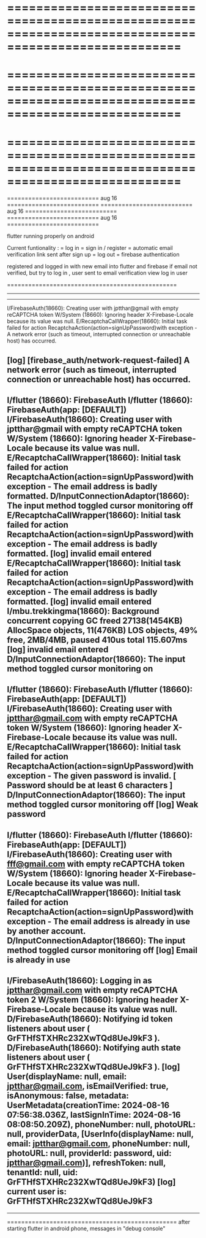 ======================================================================================================
======================================================================================================
======================================================================================================
======================================================================================================
======================================================================================================
======================================================================================================

==========================     aug 16     ==========================
==========================     aug 16     ==========================
==========================     aug 16     ==========================

flutter running properly on android 

Current funtionality :
            =   log in
            =   sign in / register
            =   automatic email verification link sent after sign up
            =   log out
            =   firebase authentication


registered and logged in with new email into flutter and firebase
if email not verified, but try to log in , user sent to email verification view
log in user







================================================
<!-- authentication -->


------------------------
------------------------
<!-- unsuccessful authentication -->
<!-- unsuccessful authentication -->
<!-- unsuccessful authentication -->
<!-- unsuccessful authentication -->

I/FirebaseAuth(18660): Creating user with jptthar@gmail with empty reCAPTCHA token
W/System  (18660): Ignoring header X-Firebase-Locale because its value was null.
E/RecaptchaCallWrapper(18660): Initial task failed for action RecaptchaAction(action=signUpPassword)with exception - A network error (such as timeout, interrupted connection or unreachable host) has occurred.

[log] [firebase_auth/network-request-failed] A network error (such as timeout, interrupted connection or unreachable host) has occurred.
------------------------
I/flutter (18660): FirebaseAuth
I/flutter (18660): FirebaseAuth(app: [DEFAULT])
I/FirebaseAuth(18660): Creating user with jptthar@gmail with empty reCAPTCHA token
W/System  (18660): Ignoring header X-Firebase-Locale because its value was null.
E/RecaptchaCallWrapper(18660): Initial task failed for action RecaptchaAction(action=signUpPassword)with exception - The email address is badly formatted.
D/InputConnectionAdaptor(18660): The input method toggled cursor monitoring off
E/RecaptchaCallWrapper(18660): Initial task failed for action RecaptchaAction(action=signUpPassword)with exception - The email address is badly formatted.
[log] invalid email entered
E/RecaptchaCallWrapper(18660): Initial task failed for action RecaptchaAction(action=signUpPassword)with exception - The email address is badly formatted.
[log] invalid email entered
I/mbu.trekkingma(18660): Background concurrent copying GC freed 27138(1454KB) AllocSpace objects, 11(476KB) LOS objects, 49% free, 2MB/4MB, paused 410us total 115.607ms
[log] invalid email entered
D/InputConnectionAdaptor(18660): The input method toggled cursor monitoring on
------------------------
I/flutter (18660): FirebaseAuth
I/flutter (18660): FirebaseAuth(app: [DEFAULT])
I/FirebaseAuth(18660): Creating user with jptthar@gmail.com with empty reCAPTCHA token
W/System  (18660): Ignoring header X-Firebase-Locale because its value was null.
E/RecaptchaCallWrapper(18660): Initial task failed for action RecaptchaAction(action=signUpPassword)with exception - The given password is invalid. [ Password should be at least 6 characters ]
D/InputConnectionAdaptor(18660): The input method toggled cursor monitoring off
[log] Weak password
------------------------
I/flutter (18660): FirebaseAuth
I/flutter (18660): FirebaseAuth(app: [DEFAULT])
I/FirebaseAuth(18660): Creating user with fff@gmail.com with empty reCAPTCHA token
W/System  (18660): Ignoring header X-Firebase-Locale because its value was null.
E/RecaptchaCallWrapper(18660): Initial task failed for action RecaptchaAction(action=signUpPassword)with exception - The email address is already in use by another account.
D/InputConnectionAdaptor(18660): The input method toggled cursor monitoring off
[log] Email is already in use
------------------------
I/FirebaseAuth(18660): Logging in as jptthar@gmail.com with empty reCAPTCHA token
2
W/System  (18660): Ignoring header X-Firebase-Locale because its value was null.
D/FirebaseAuth(18660): Notifying id token listeners about user ( GrFTHfSTXHRc232XwTQd8UeJ9kF3 ).
D/FirebaseAuth(18660): Notifying auth state listeners about user ( GrFTHfSTXHRc232XwTQd8UeJ9kF3 ).
[log] User(displayName: null, email: jptthar@gmail.com, isEmailVerified: true, isAnonymous: false, metadata: UserMetadata(creationTime: 2024-08-16 07:56:38.036Z, lastSignInTime: 2024-08-16 08:08:50.209Z), phoneNumber: null, photoURL: null, providerData, [UserInfo(displayName: null, email: jptthar@gmail.com, phoneNumber: null, photoURL: null, providerId: password, uid: jptthar@gmail.com)], refreshToken: null, tenantId: null, uid: GrFTHfSTXHRc232XwTQd8UeJ9kF3)
[log] current user is: GrFTHfSTXHRc232XwTQd8UeJ9kF3
------------------------
------------------------
<!-- unsuccessful authentication ------------------////>>>> -->
<!-- unsuccessful authentication ------------------////>>>> -->
<!-- unsuccessful authentication ------------------////>>>> -->
<!-- unsuccessful authentication ------------------////>>>> -->

================================================
after starting flutter in android phone, messages in "debug console"

<!-- 
Launching lib\main.dart on LN9910 in debug mode...
√  Built build\app\outputs\flutter-apk\app-debug.apk.
Connecting to VM Service at ws://127.0.0.1:62064/4HhHaf1orgw=/ws
I/flutter (18660): homepage view ------------------sn=----
I/flutter (18660): login view ------------------sn=----
I/gralloc (18660): gralloc_register_buffer hnd=0x968b0540, share_fd=83, share_attr_fd=-1, magic=51647890, format=1, internal_format=1, byte_stride=1920, flags=4, usage=0xb00, size=1639680, width=480, height=854, internalWidth=480, internalHeight=854, stride=480, base=0x85bef000, writeOwner=0, attr_base=0xffffffff, yuv_info=1, fd=-1, buf_idx=0, offset=0, min_pgsz=4096, phyaddr=0
E/        (18660): Shared attribute region not available to be mapped
I/gralloc (18660): gralloc_register_buffer hnd=0x968b0a80, share_fd=85, share_attr_fd=-1, magic=51647890, format=1, internal_format=1, byte_stride=1920, flags=4, usage=0xb00, size=1639680, width=480, height=854, internalWidth=480, internalHeight=854, stride=480, base=0x85771000, writeOwner=0, attr_base=0xffffffff, yuv_info=1, fd=-1, buf_idx=0, offset=0, min_pgsz=4096, phyaddr=0
E/        (18660): Shared attribute region not available to be mapped
I/gralloc (18660): gralloc_register_buffer hnd=0x968b0b40, share_fd=86, share_attr_fd=-1, magic=51647890, format=1, internal_format=1, byte_stride=1920, flags=4, usage=0xb00, size=1639680, width=480, height=854, internalWidth=480, internalHeight=854, stride=480, base=0x855e0000, writeOwner=0, attr_base=0xffffffff, yuv_info=1, fd=-1, buf_idx=0, offset=0, min_pgsz=4096, phyaddr=0
E/        (18660): Shared attribute region not available to be mapped
I/flutter (18660): register email view  ========== sn=----
I/gralloc (18660): gralloc_register_buffer hnd=0xab32a640, share_fd=87, share_attr_fd=-1, magic=51647890, format=1, internal_format=1, byte_stride=1920, flags=4, usage=0xb00, size=1639680, width=480, height=854, internalWidth=480, internalHeight=854, stride=480, base=0x87d6f000, writeOwner=0, attr_base=0xffffffff, yuv_info=1, fd=-1, buf_idx=0, offset=0, min_pgsz=4096, phyaddr=0
E/        (18660): Shared attribute region not available to be mapped
I/AssistStructure(18660): Flattened final assist data: 856 bytes, containing 1 windows, 3 views
D/InputConnectionAdaptor(18660): The input method toggled cursor monitoring on
I/AssistStructure(18660): Flattened final assist data: 860 bytes, containing 1 windows, 3 views
D/InputConnectionAdaptor(18660): The input method toggled cursor monitoring on
D/InputConnectionAdaptor(18660): The input method toggled cursor monitoring off
D/InputConnectionAdaptor(18660): The input method toggled cursor monitoring on
I/gralloc (18660): gralloc_register_buffer hnd=0xab32a1c0, share_fd=88, share_attr_fd=-1, magic=51647890, format=1, internal_format=1, byte_stride=1920, flags=4, usage=0xb00, size=1639680, width=480, height=854, internalWidth=480, internalHeight=854, stride=480, base=0x85071000, writeOwner=0, attr_base=0xffffffff, yuv_info=1, fd=-1, buf_idx=0, offset=0, min_pgsz=4096, phyaddr=0
E/        (18660): Shared attribute region not available to be mapped
 -->
